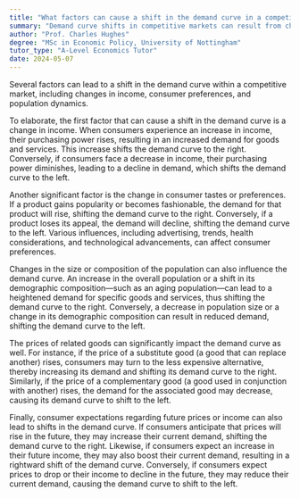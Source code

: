 ```yaml
---
title: "What factors can cause a shift in the demand curve in a competitive market?"
summary: "Demand curve shifts in competitive markets can result from changes in income, consumer preferences, and population size, impacting overall market demand and pricing dynamics."
author: "Prof. Charles Hughes"
degree: "MSc in Economic Policy, University of Nottingham"
tutor_type: "A-Level Economics Tutor"
date: 2024-05-07
---
```


Several factors can lead to a shift in the demand curve within a competitive market, including changes in income, consumer preferences, and population dynamics.

To elaborate, the first factor that can cause a shift in the demand curve is a change in income. When consumers experience an increase in income, their purchasing power rises, resulting in an increased demand for goods and services. This increase shifts the demand curve to the right. Conversely, if consumers face a decrease in income, their purchasing power diminishes, leading to a decline in demand, which shifts the demand curve to the left.

Another significant factor is the change in consumer tastes or preferences. If a product gains popularity or becomes fashionable, the demand for that product will rise, shifting the demand curve to the right. Conversely, if a product loses its appeal, the demand will decline, shifting the demand curve to the left. Various influences, including advertising, trends, health considerations, and technological advancements, can affect consumer preferences.

Changes in the size or composition of the population can also influence the demand curve. An increase in the overall population or a shift in its demographic composition—such as an aging population—can lead to a heightened demand for specific goods and services, thus shifting the demand curve to the right. Conversely, a decrease in population size or a change in its demographic composition can result in reduced demand, shifting the demand curve to the left.

The prices of related goods can significantly impact the demand curve as well. For instance, if the price of a substitute good (a good that can replace another) rises, consumers may turn to the less expensive alternative, thereby increasing its demand and shifting its demand curve to the right. Similarly, if the price of a complementary good (a good used in conjunction with another) rises, the demand for the associated good may decrease, causing its demand curve to shift to the left.

Finally, consumer expectations regarding future prices or income can also lead to shifts in the demand curve. If consumers anticipate that prices will rise in the future, they may increase their current demand, shifting the demand curve to the right. Likewise, if consumers expect an increase in their future income, they may also boost their current demand, resulting in a rightward shift of the demand curve. Conversely, if consumers expect prices to drop or their income to decline in the future, they may reduce their current demand, causing the demand curve to shift to the left.
    